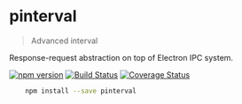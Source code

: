 # pinterval

> Advanced interval

Response-request abstraction on top of Electron IPC system.

[![npm version](https://badge.fury.io/js/pinterval.svg)](https://www.npmjs.com/package/pinterval)
[![Build Status](https://secure.travis-ci.org/ziflex/pinterval.svg?branch=master)](http://travis-ci.org/ziflex/pinterval)
[![Coverage Status](https://coveralls.io/repos/github/ziflex/pinterval/badge.svg?branch=master)](https://coveralls.io/github/ziflex/pinterval)

````sh
    npm install --save pinterval
````
